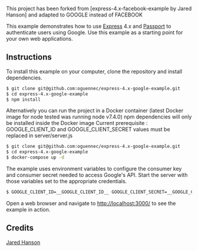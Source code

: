 This project has been forked from [express-4.x-facebook-example by Jared Hanson] and adapted to GOOGLE instead of FACEBOOK


This example demonstrates how to use [Express](http://expressjs.com/) 4.x and
[Passport](http://passportjs.org/) to authenticate users using Google.  Use
this example as a starting point for your own web applications.

## Instructions

To install this example on your computer, clone the repository and install
dependencies.

```bash
$ git clone git@github.com:oguennec/express-4.x-google-example.git
$ cd express-4.x-google-example
$ npm install
```

Alternatively you can run the project in a Docker container (latest Docker image for node tested was running node v7.4.0)
npm dependencies will only be installed inside the Docker image
Current prerequisite : GOOGLE_CLIENT_ID and GOOGLE_CLIENT_SECRET values must be replaced in server/server.js

```bash
$ git clone git@github.com:oguennec/express-4.x-google-example.git
$ cd express-4.x-google-example
$ docker-compose up -d
```

The example uses environment variables to configure the consumer key and
consumer secret needed to access Google's API.  Start the server with those
variables set to the appropriate credentials.

```bash
$ GOOGLE_CLIENT_ID=__GOOGLE_CLIENT_ID__ GOOGLE_CLIENT_SECRET=__GOOGLE_CLIENT_SECRET__ node server/server.js
```

Open a web browser and navigate to [http://localhost:3000/](http://localhost:3000/)
to see the example in action.

## Credits
[Jared Hanson]

[Jared Hanson]: <https://github.com/jaredhanson>

